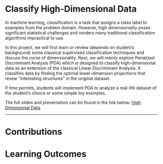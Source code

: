 # Classify High-Dimensional Data
In machine learning, classification is a task that assigns a class label to examples from the problem domain. However, high dimensionality poses significant statistical challenges and renders many traditional classification algorithms impractical to use.

In this project, we will first learn or review (depends on student’s background) some classical supervised classification techniques and discuss the curse of dimensionality. Next, we will mainly explore Penalized Discriminant Analysis (PDA) which is designed to classify high-dimensional data as an extension of the classical Linear Discriminant Analysis. It classifies data by finding the optimal lower-dimension projections that reveal “interesting structures” in the original dataset.

If time permits, students will implement PDA to analyze a real-life dataset of the student’s choice or some simple toy examples.

The full slides and presentation can be found in the link below: [High Dimensional Data](https://docs.google.com/presentation/d/1oSrP5NRSWhoQRwXVjOmNRvVN8d4FA-LlYU0DCK1PzhE/edit?usp=sharing).

---

# Contributions

# Learning Outcomes
